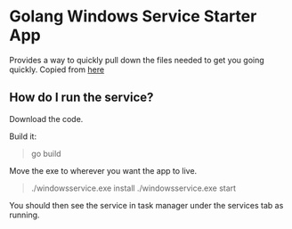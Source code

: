 # Golang Windows Service Starter App

Provides a way to quickly pull down the files needed to get you going quickly. Copied from [here](https://github.com/golang/sys/tree/master/windows/svc/example)

## How do I run the service?

Download the code.

Build it:
> go build

Move the exe to wherever you want the app to live.
> ./windowsservice.exe install
> ./windowsservice.exe start

You should then see the service in task manager under the services tab as running.